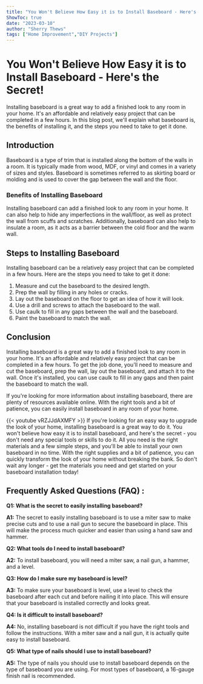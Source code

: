 ```yaml
---
title: "You Won't Believe How Easy it is to Install Baseboard - Here's the Secret!"
ShowToc: true 
date: "2023-03-10"
author: "Sherry Thews" 
tags: ["Home Improvement","DIY Projects"]
---
```

# You Won't Believe How Easy it is to Install Baseboard - Here's the Secret!

Installing baseboard is a great way to add a finished look to any room in your home. It's an affordable and relatively easy project that can be completed in a few hours. In this blog post, we'll explain what baseboard is, the benefits of installing it, and the steps you need to take to get it done. 

## Introduction

Baseboard is a type of trim that is installed along the bottom of the walls in a room. It is typically made from wood, MDF, or vinyl and comes in a variety of sizes and styles. Baseboard is sometimes referred to as skirting board or molding and is used to cover the gap between the wall and the floor.

### Benefits of Installing Baseboard

Installing baseboard can add a finished look to any room in your home. It can also help to hide any imperfections in the wall/floor, as well as protect the wall from scuffs and scratches. Additionally, baseboard can also help to insulate a room, as it acts as a barrier between the cold floor and the warm wall.

## Steps to Installing Baseboard

Installing baseboard can be a relatively easy project that can be completed in a few hours. Here are the steps you need to take to get it done:

1. Measure and cut the baseboard to the desired length.
2. Prep the wall by filling in any holes or cracks.
3. Lay out the baseboard on the floor to get an idea of how it will look.
4. Use a drill and screws to attach the baseboard to the wall.
5. Use caulk to fill in any gaps between the wall and the baseboard.
6. Paint the baseboard to match the wall.

## Conclusion

Installing baseboard is a great way to add a finished look to any room in your home. It's an affordable and relatively easy project that can be completed in a few hours. To get the job done, you'll need to measure and cut the baseboard, prep the wall, lay out the baseboard, and attach it to the wall. Once it's installed, you can use caulk to fill in any gaps and then paint the baseboard to match the wall.

If you're looking for more information about installing baseboard, there are plenty of resources available online. With the right tools and a bit of patience, you can easily install baseboard in any room of your home.

{{< youtube vRZJJdAXMFY >}} 
If you're looking for an easy way to upgrade the look of your home, installing baseboard is a great way to do it. You won't believe how easy it is to install baseboard, and here's the secret - you don't need any special tools or skills to do it. All you need is the right materials and a few simple steps, and you'll be able to install your own baseboard in no time. With the right supplies and a bit of patience, you can quickly transform the look of your home without breaking the bank. So don't wait any longer - get the materials you need and get started on your baseboard installation today!

## Frequently Asked Questions (FAQ) :
**Q1: What is the secret to easily installing baseboard?**

**A1:** The secret to easily installing baseboard is to use a miter saw to make precise cuts and to use a nail gun to secure the baseboard in place. This will make the process much quicker and easier than using a hand saw and hammer. 

**Q2: What tools do I need to install baseboard?**

**A2:** To install baseboard, you will need a miter saw, a nail gun, a hammer, and a level. 

**Q3: How do I make sure my baseboard is level?**

**A3:** To make sure your baseboard is level, use a level to check the baseboard after each cut and before nailing it into place. This will ensure that your baseboard is installed correctly and looks great. 

**Q4: Is it difficult to install baseboard?**

**A4:** No, installing baseboard is not difficult if you have the right tools and follow the instructions. With a miter saw and a nail gun, it is actually quite easy to install baseboard. 

**Q5: What type of nails should I use to install baseboard?**

**A5:** The type of nails you should use to install baseboard depends on the type of baseboard you are using. For most types of baseboard, a 16-gauge finish nail is recommended.





